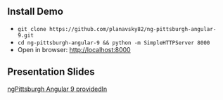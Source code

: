 
## Install Demo

- `git clone https://github.com/planavsky82/ng-pittsburgh-angular-9.git` 
- `cd ng-pittsburgh-angular-9 && python -m SimpleHTTPServer 8000`
- Open in browser: [http://localhost:8000](http://localhost:8000)

## Presentation Slides

[ngPittsburgh Angular 9 providedIn](https://docs.google.com/presentation/d/1gFJ3kIl2qFOe0sXmRukhXuoMQbgZk3uEZGdtod8ZaIM/edit?usp=sharing)
